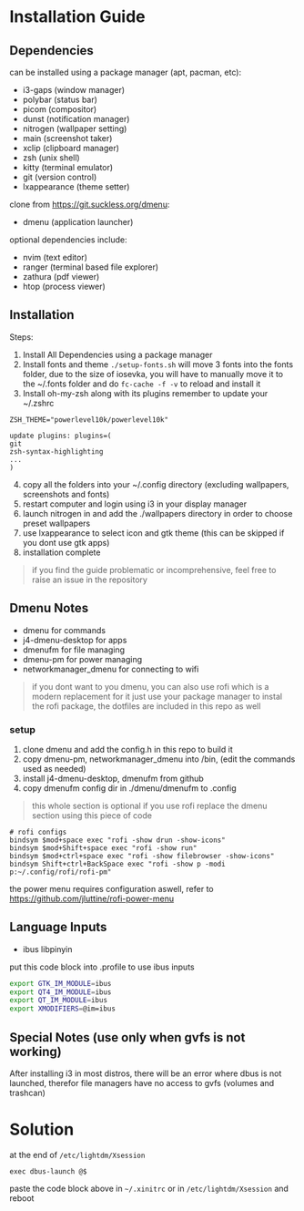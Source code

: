 # Installation Guide

## Dependencies
can be installed using a package manager (apt, pacman, etc):
- i3-gaps (window manager)
- polybar (status bar)
- picom (compositor)
- dunst (notification manager)
- nitrogen (wallpaper setting)
- main (screenshot taker)
- xclip (clipboard manager)
- zsh (unix shell)
- kitty (terminal emulator)
- git (version control)
- lxappearance (theme setter)

clone from https://git.suckless.org/dmenu:
- dmenu (application launcher)

optional dependencies include:
- nvim (text editor)
- ranger (terminal based file explorer)
- zathura (pdf viewer)
- htop (process viewer)

## Installation
Steps:
1. Install All Dependencies using a package manager
2. Install fonts and theme
`./setup-fonts.sh` will move 3 fonts into the fonts folder,
due to the size of iosevka, you will have to manually move it to the ~/.fonts folder
and do `fc-cache -f -v` to reload and install it
3. Install oh-my-zsh along with its plugins
remember to update your ~/.zshrc
  ```
  ZSH_THEME="powerlevel10k/powerlevel10k"

  update plugins: plugins=(
  git
  zsh-syntax-highlighting 
  ...
  )
  ```
4. copy all the folders into your ~/.config directory (excluding wallpapers, screenshots and fonts)
5. restart computer and login using i3 in your display manager
6. launch nitrogen in and add the ./wallpapers directory in order to choose preset wallpapers
7. use lxappearance to select icon and gtk theme (this can be skipped if you dont use gtk apps)
8. installation complete

> if you find the guide problematic or incomprehensive, feel free to raise an issue in the repository

## Dmenu Notes

- dmenu for commands
- j4-dmenu-desktop for apps
- dmenufm for file managing
- dmenu-pm for power managing
- networkmanager_dmenu for connecting to wifi

> if you dont want to you dmenu, you can also use rofi which is a modern replacement for it
> just use your package manager to instal the rofi package, the dotfiles are included in this repo as well

### setup
1. clone dmenu and add the config.h in this repo to build it
2. copy dmenu-pm, networkmanager_dmenu into /bin, (edit the commands used as needed)  
3. install j4-dmenu-desktop, dmenufm from github
4. copy dmenufm config dir in ./dmenu/dmenufm to .config

> this whole section is optional if you use rofi
> replace the dmenu section using this piece of code
```
# rofi configs
bindsym $mod+space exec "rofi -show drun -show-icons"
bindsym $mod+Shift+space exec "rofi -show run"
bindsym $mod+ctrl+space exec "rofi -show filebrowser -show-icons"
bindsym Shift+ctrl+BackSpace exec "rofi -show p -modi p:~/.config/rofi/rofi-pm"
```
the power menu requires configuration aswell, refer to <a>https://github.com/jluttine/rofi-power-menu</a>

## Language Inputs
- ibus libpinyin

put this code block into .profile to use ibus inputs
``` sh
export GTK_IM_MODULE=ibus
export QT4_IM_MODULE=ibus
export QT_IM_MODULE=ibus
export XMODIFIERS=@im=ibus
```

## Special Notes (use only when gvfs is not working)

After installing i3 in most distros, there will be an error where dbus is not launched, therefor file managers have no access to gvfs (volumes and trashcan)

# Solution
at the end of `/etc/lightdm/Xsession`
```
exec dbus-launch @$
```

paste the code block above in `~/.xinitrc` or in `/etc/lightdm/Xsession` and reboot
